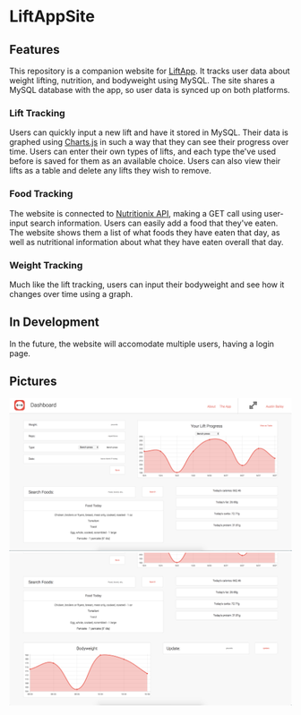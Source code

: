 # LiftAppSite
## Features ##
This repository is a companion website for [LiftApp](https://github.com/austinbailey1114/iOS). It tracks user data about weight lifting, nutrition, and bodyweight using MySQL. The site shares a MySQL database with the app, so user data is synced up on both platforms. 
### Lift Tracking ###
Users can quickly input a new lift and have it stored in MySQL. Their data is graphed using [Charts.js](http://www.chartjs.org/) in such a way that they can see their progress over time. Users can enter their own types of lifts, and each type the've used before is saved for them as an available choice. Users can also view their lifts as a table and delete any lifts they wish to remove. 
### Food Tracking ###
The website is connected to [Nutritionix API](https://www.nutritionix.com/), making a GET call using user-input search information. Users can easily add a food that they've eaten. The website shows them a list of what foods they have eaten that day, as well as nutritional information about what they have eaten overall that day. 
### Weight Tracking ###
Much like the lift tracking, users can input their bodyweight and see how it changes over time using a graph.
## In Development ##
In the future, the website will accomodate multiple users, having a login page. 
## Pictures ## 
![alt-text](https://github.com/austinbailey1114/LiftAppSite/blob/master/screenshots/shot1.png)
![alt-text](https://github.com/austinbailey1114/LiftAppSite/blob/master/screenshots/shot2.png)
